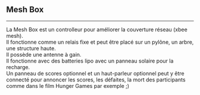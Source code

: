 ## Mesh Box ##
----------
La Mesh Box est un controlleur pour améliorer la couverture réseau (xbee mesh).  
Il fonctionne comme un relais fixe et peut être placé sur un pylône, un arbre, une structure haute.  
Il possède une antenne à gain.  
Il fonctionne avec des batteries lipo avec un panneau solaire pour la recharge.  
Un panneau de scores optionnel et un haut-parleur optionnel peut y être connecté pour annoncer les scores, les défaites, la mort des participants comme dans le film Hunger Games par exemple ;) 
